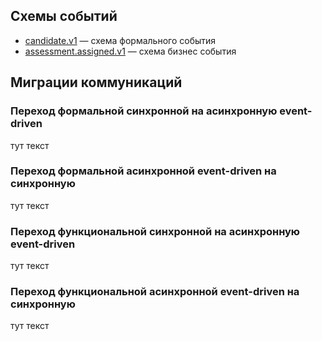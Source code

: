 
## Схемы событий

- [candidate.v1](./formal.json) — схема формального события
- [assessment.assigned.v1](./business.json) — схема бизнес события

## Миграции коммуникаций
### Переход формальной синхронной на асинхронную event-driven
тут текст

### Переход формальной асинхронной event-driven на синхронную
тут текст

### Переход функциональной синхронной на асинхронную event-driven
тут текст

### Переход функциональной асинхронной event-driven на синхронную
тут текст
